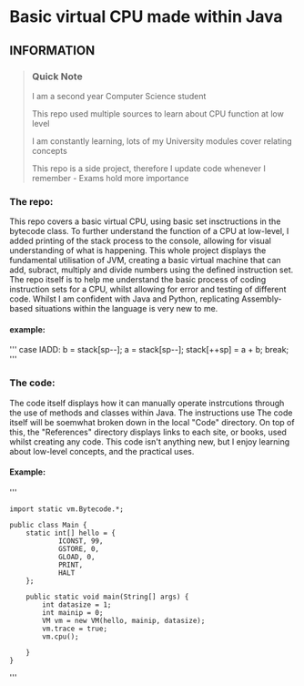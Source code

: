 # Basic virtual CPU made within Java

## INFORMATION

> ### Quick Note
>
> I am a second year Computer Science student
> 
> This repo used multiple sources to learn about CPU function at low level
>
> I am constantly learning, lots of my University modules cover relating concepts
>
> This repo is a side project, therefore I update code whenever I remember - Exams hold more importance

### The repo:

<p>This repo covers a basic virtual CPU, using basic set insctructions in the bytecode class. To further understand the function of a CPU at low-level, I added printing of the stack process to the console, allowing for visual understanding of what is happening. This whole project displays the fundamental utilisation of JVM, creating a basic virtual machine that can add, subract, multiply and divide numbers using the defined instruction set. The repo itself is to help me understand the basic process of coding instruction sets for a CPU, whilst allowing for error and testing of different code. Whilst I am confident with Java and Python, replicating Assembly-based situations within the language is very new to me.</p>

#### example:

'''
case IADD:
					b = stack[sp--];
					a = stack[sp--];
					stack[++sp] = a + b;
					break;
'''

### The code:

<p>The code itself displays how it can manually operate instrcutions through the use of methods and classes within Java. The instructions use The code itself will be soemwhat broken down in the local "Code" directory. On top of this, the "References" directory displays links to each site, or books, used whilst creating any code. This code isn't anything new, but I enjoy learning about low-level concepts, and the practical uses.</p>

#### Example:

'''

	import static vm.Bytecode.*;
	
	public class Main {
		static int[] hello = {
				ICONST, 99,
				GSTORE, 0,
				GLOAD, 0,
				PRINT,
				HALT
		};
		
		public static void main(String[] args) {
			int datasize = 1;
			int mainip = 0;
			VM vm = new VM(hello, mainip, datasize);
			vm.trace = true;
			vm.cpu();
			
		}
	}
 
'''

